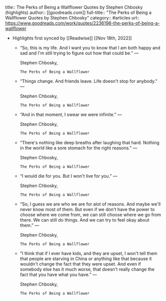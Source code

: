 title:: The Perks of Being a Wallflower Quotes by Stephen Chbosky (highlights)
author:: [[goodreads.com]]
full-title:: "The Perks of Being a Wallflower Quotes by Stephen Chbosky"
category:: #articles
url:: https://www.goodreads.com/work/quotes/2236198-the-perks-of-being-a-wallflower

- Highlights first synced by [[Readwise]] [[Nov 18th, 2022]]
	- “So, this is my life. And I want you to know that I am both happy and sad and I'm still trying to figure out how that could be.”
	    ―
	  
	    Stephen Chbosky,
	  
	    
	      The Perks of Being a Wallflower
	- “Things change. And friends leave. Life doesn't stop for anybody.”
	    ―
	  
	    Stephen Chbosky,
	  
	    
	      The Perks of Being a Wallflower
	- “And in that moment, I swear we were infinite.”
	    ―
	  
	    Stephen Chbosky,
	  
	    
	      The Perks of Being a Wallflower
	- “There's nothing like deep breaths after laughing that hard. Nothing in the world like a sore stomach for the right reasons.”
	    ―
	  
	    Stephen Chbosky,
	  
	    
	      The Perks of Being a Wallflower
	- “I would die for you. But I won't live for you.”
	    ―
	  
	    Stephen Chbosky,
	  
	    
	      The Perks of Being a Wallflower
	- “So, I guess we are who we are for alot of reasons. And maybe we'll never know most of them. But even if we don't have the power to choose where we come from, we can still choose where we go from there. We can still do things. And we can try to feel okay about them.”
	    ―
	  
	    Stephen Chbosky,
	  
	    
	      The Perks of Being a Wallflower
	- “I think that if I ever have kids, and they are upset, I won't tell them that people are starving in China or anything like that because it wouldn't change the fact that they were upset. And even if somebody else has it much worse, that doesn't really change the fact that you have what you have.”
	    ―
	  
	    Stephen Chbosky,
	  
	    
	      The Perks of Being a Wallflower